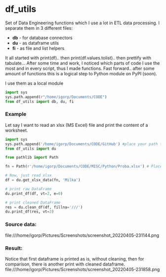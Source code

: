 # df_utils
Set of Data Engineering functions which I use a lot in ETL data processing.
I separate them in 3 different files: 
* **db** - for database connectors
* **du** - as dataframe utils
* **fi** - as file and list helpers

It all started with print(df).. then print(df.values.tolist).. then prettify with tabulate...
After some time and work, I noticed which parts of code I use the most and in every script, thus I made functions.
Fast forward.. after some amount of functions this is a logical step to Python module on PyPI (soon).

I use them as a local module

```python
import sys
sys.path.append(r"/home/igorp/Documents/CODE")
from df_utils import db, du, fi
```

### Example
Let say I want to read an xlsx (MS Excel) file and print the content of a worksheet.

```python
import sys
sys.path.append('/home/igorp/Documents/CODE/GitHub') #place your path to the df_utils folder
from df_utils import du

from pathlib import Path

fn = Path(r'/home/igorp/Documents/CODE/MISC/Python/Proba.xlsx') # Place your path to the source xlsx file

# Now, just read xlsx
df = du.get_xlsx_data(fn, 'Milka')

# print raw DataFrame
du.print_df(df, vt=2, e=0)

# print cleaned DataFrame
res = du.clean_df(df, fillna='///')
du.print_df(res, vt=3)
```

### Source data:
file:///home/igorp/Pictures/Screenshots/screenshot_20220405-231144.png

### Result:
Notice that first dataframe is printed as is, without cleaning, then for comparison, there is another print with cleaned dataframe.
file:///home/igorp/Pictures/Screenshots/screenshot_20220405-231858.png
